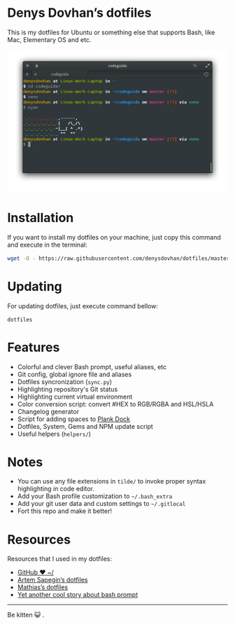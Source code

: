 # Denys Dovhan’s dotfiles

This is my dotfiles for Ubuntu or something else that supports Bash, like Mac, Elementary OS and etc.

![Terminal App](./preview.png)

# Installation

If you want to install my dotfiles on your machine, just copy this command and execute in the terminal:

```bash
wget -O - https://raw.githubusercontent.com/denysdovhan/dotfiles/master/installer.sh | bash
```

# Updating

For updating dotfiles, just execute command bellow:

```
dotfiles
```

# Features

* Colorful and clever Bash prompt, useful aliases, etc
* Git config, global ignore file and aliases
* Dotfiles syncronization (`sync.py`)
* Highlighting repository's Git status
* Highlighting current virtual environment
* Color conversion script: convert #HEX to RGB/RGBA and HSL/HSLA
* Changelog generator
* Script for adding spaces to [Plank Dock](http://wiki.go-docky.com/?title=Plank:Introduction)
* Dotfiles, System, Gems and NPM update script
* Useful helpers (`helpers/`)

# Notes

* You can use any file extensions in `tilde/` to invoke proper syntax highlighting in code editor.
* Add your Bash profile customization to `~/.bash_extra`
* Add your git user data and custom settings to `~/.gitlocal`
* Fort this repo and make it better!

# Resources

Resources that I used in my dotfiles:

* [GitHub ❤ ~/](http://dotfiles.github.com/)
* [Artem Sapegin’s dotfiles](https://github.com/sapegin/dotfiles)
* [Mathias’s dotfiles](https://github.com/mathiasbynens/dotfiles)
* [Yet another cool story about bash prompt](http://habrahabr.ru/company/mailru/blog/145008/)

---

Be kitten :smiley_cat: .
